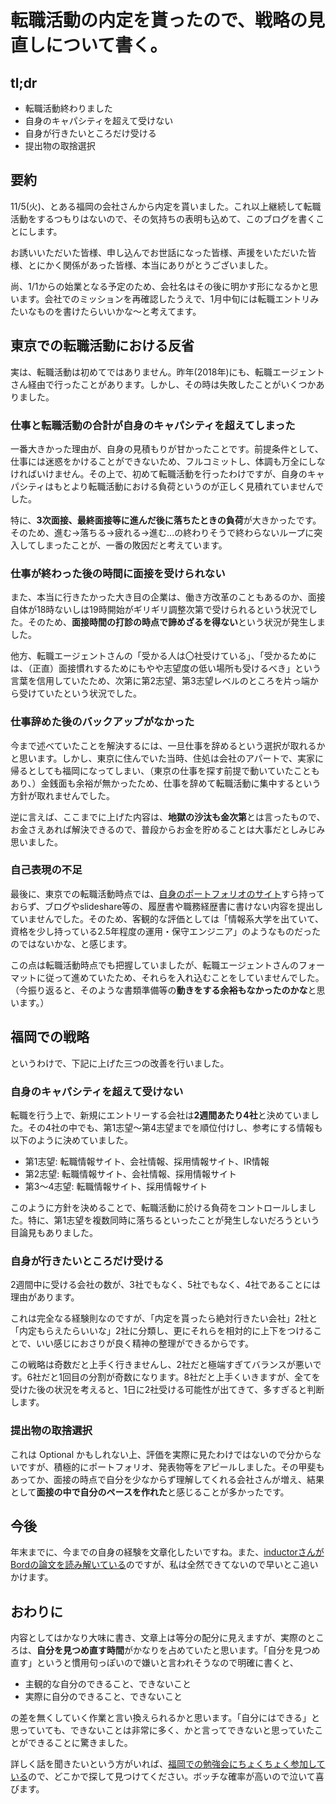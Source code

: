 # 転職活動の内定を貰ったので、戦略の見直しについて書く。

## tl;dr

* 転職活動終わりました
* 自身のキャパシティを超えて受けない
* 自身が行きたいところだけ受ける
* 提出物の取捨選択

## 要約

11/5(火)、とある福岡の会社さんから内定を貰いました。これ以上継続して転職活動をするつもりはないので、その気持ちの表明も込めて、このブログを書くことにします。

お誘いいただいた皆様、申し込んでお世話になった皆様、声援をいただいた皆様、とにかく関係があった皆様、本当にありがとうございました。

尚、1/1からの始業となる予定のため、会社名はその後に明かす形になるかと思います。会社でのミッションを再確認したうえで、1月中旬には転職エントリみたいなものを書けたらいいかな～と考えてます。

## 東京での転職活動における反省

実は、転職活動は初めてではありません。昨年(2018年)にも、転職エージェントさん経由で行ったことがあります。しかし、その時は失敗したことがいくつかありました。

### 仕事と転職活動の合計が自身のキャパシティを超えてしまった

一番大きかった理由が、自身の見積もりが甘かったことです。前提条件として、仕事には迷惑をかけることができないため、フルコミットし、体調も万全にしなければいけません。その上で、初めて転職活動を行ったわけですが、自身のキャパシティはもとより転職活動における負荷というのが正しく見積れていませんでした。

特に、**3次面接、最終面接等に進んだ後に落ちたときの負荷**が大きかったです。そのため、進む→落ちる→疲れる→進む...の終わりそうで終わらないループに突入してしまったことが、一番の敗因だと考えています。

### 仕事が終わった後の時間に面接を受けられない

また、本当に行きたかった大き目の企業は、働き方改革のこともあるのか、面接自体が18時ないしは19時開始がギリギリ調整次第で受けられるという状況でした。そのため、**面接時間の打診の時点で諦めざるを得ない**という状況が発生しました。

他方、転職エージェントさんの「受かる人は〇社受けている」、「受かるためには、（正直）面接慣れするためにもやや志望度の低い場所も受けるべき」という言葉を信用していたため、次第に第2志望、第3志望レベルのところを片っ端から受けていたという状況でした。

### 仕事辞めた後のバックアップがなかった

今まで述べていたことを解決するには、一旦仕事を辞めるという選択が取れるかと思います。しかし、東京に住んでいた当時、住処は会社のアパートで、実家に帰るとしても福岡になってしまい、（東京の仕事を探す前提で動いていたこともあり、）金銭面も余裕が無かったため、仕事を辞めて転職活動に集中するという方針が取れませんでした。

逆に言えば、ここまでに上げた内容は、**地獄の沙汰も金次第**とは言ったもので、お金さえあれば解決できるので、普段からお金を貯めることは大事だとしみじみ思いました。

### 自己表現の不足

最後に、東京での転職活動時点では、[自身のポートフォリオのサイト](https://kitkatayama.com/)すら持っておらず、ブログやslideshare等の、履歴書や職務経歴書に書けない内容を提出していませんでした。そのため、客観的な評価としては「情報系大学を出ていて、資格を少し持っている2.5年程度の運用・保守エンジニア」のようなものだったのではないかな、と感じます。

この点は転職活動時点でも把握していましたが、転職エージェントさんのフォーマットに従って進めていたため、それらを入れ込むことをしていませんでした。（今振り返ると、そのような書類準備等の**動きをする余裕もなかったのかな**と思います。）

## 福岡での戦略

というわけで、下記に上げた三つの改善を行いました。

### 自身のキャパシティを超えて受けない

転職を行う上で、新規にエントリーする会社は**2週間あたり4社**と決めていました。その4社の中でも、第1志望～第4志望までを順位付けし、参考にする情報も以下のように決めていました。

* 第1志望: 転職情報サイト、会社情報、採用情報サイト、IR情報
* 第2志望: 転職情報サイト、会社情報、採用情報サイト
* 第3～4志望: 転職情報サイト、採用情報サイト

このように方針を決めることで、転職活動に於ける負荷をコントロールしました。特に、第1志望を複数同時に落ちるといったことが発生しないだろうという目論見もありました。

### 自身が行きたいところだけ受ける

2週間中に受ける会社の数が、3社でもなく、5社でもなく、4社であることには理由があります。

これは完全なる経験則なのですが、「内定を貰ったら絶対行きたい会社」2社と「内定もらえたらいいな」2社に分類し、更にそれらを相対的に上下をつけることで、いい感じにおさりが良く精神の整理ができるからです。

この戦略は奇数だと上手く行きませんし、2社だと極端すぎてバランスが悪いです。6社だと1回目の分割が奇数になります。8社だと上手くいきますが、全てを受けた後の状況を考えると、1日に2社受ける可能性が出てきて、多すぎると判断します。

### 提出物の取捨選択

これは Optional かもしれない上、評価を実際に見たわけではないので分からないですが、積極的にポートフォリオ、発表物等をアピールしました。その甲斐もあってか、面接の時点で自分を少なからず理解してくれる会社さんが増え、結果として**面接の中で自分のペースを作れた**と感じることが多かったです。

## 今後

年末までに、今までの自身の経験を文章化したいですね。また、[inductorさんがBordの論文を読み解いている](https://inductor.hatenablog.com/entry/2019/10/29/233837)のですが、私は全然できてないので早いとこ追いかけます。

## おわりに

内容としてはかなり大味に書き、文章上は等分の配分に見えますが、実際のところは、**自分を見つめ直す時間**がかなりを占めていたと思います。「自分を見つめ直す」というと慣用句っぽいので嫌いと言われそうなので明確に書くと、

* 主観的な自分のできること、できないこと
* 実際に自分のできること、できないこと

の差を無くしていく作業と言い換えられるかと思います。「自分にはできる」と思っていても、できないことは非常に多く、かと言ってできないと思っていたことができることに驚きました。

詳しく話を聞きたいという方がいれば、[福岡での勉強会にちょくちょく参加している](https://connpass.com/user/kitkatayama/)ので、どこかで探して見つけてください。ボッチな確率が高いので泣いて喜びます。
